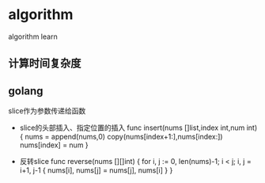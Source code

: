 # algorithm
algorithm learn


## 计算时间复杂度




## golang
slice作为参数传递给函数


* slice的头部插入、指定位置的插入
func insert(nums []list,index int,num int){
    nums = append(nums,0)
    copy(nums[index+1:],nums[index:])
    nums[index] = num
}


* 反转slice
func reverse(nums [][]int) {
    for i, j := 0, len(nums)-1; i < j; i, j = i+1, j-1 {
        nums[i], nums[j] = nums[j], nums[i]
    }
}

